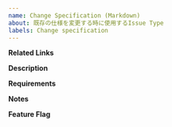 ```yaml
---
name: Change Specification (Markdown)
about: 既存の仕様を変更する時に使用するIssue Type
labels: Change specification
---
```


**Related Links**

**Description**

**Requirements**

**Notes**

**Feature Flag**
